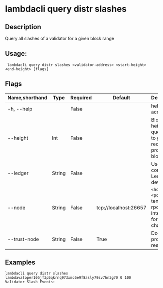 # lambdacli query distr slashes

## Description

Query all slashes of a validator for a given block range

## Usage:

```
 lambdacli query distr slashes <validator-address> <start-height> <end-height> [flags]
```

## Flags

| Name,shorthand | Type   | Required | Default               | Description                                                  |
| -------------- | ------ | -------- | --------------------- | ------------------------------------------------------------ |
| -h, --help     |        | False    |                       | help for account                                             |
| --height       | Int    | False    |                       | Block height to query, omit to get most recent provable block|
| --ledger       | String | False    |                       | Use a connected Ledger device                                |
| --node         | String | False    | tcp://localhost:26657 | `<host>:<port>`to tendermint rpc interface for this chain    |
| --trust-node   | String | False    | True                  | Don't verify proofs for responses                            |


## Examples
```$xslt
lambdacli query distr slashes lambdavaloper105jf3p5qkrnq973xmc6e9f8asly79sv7hn3g70 0 100
Validator Slash Events:
```
​           
